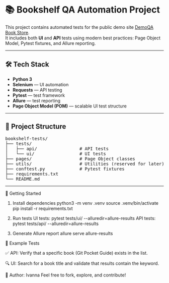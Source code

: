 # 📚 Bookshelf QA Automation Project

This project contains automated tests for the public demo site [DemoQA Book Store](https://demoqa.com/books).  
It includes both **UI** and **API** tests using modern best practices: Page Object Model, Pytest fixtures, and Allure reporting.

---

## 🛠 Tech Stack

- **Python 3**
- **Selenium** — UI automation
- **Requests** — API testing
- **Pytest** — test framework
- **Allure** — test reporting
- **Page Object Model (POM)** — scalable UI test structure

---

## 📁 Project Structure

<pre>
bookshelf-tests/
├── tests/
│   ├── api/                # API tests
│   └── ui/                 # UI tests
├── pages/                  # Page Object classes
├── utils/                  # Utilities (reserved for later)
├── conftest.py             # Pytest fixtures
├── requirements.txt
└── README.md
</pre>

---

🚀 Getting Started
1. Install dependencies
python3 -m venv .venv
source .venv/bin/activate
pip install -r requirements.txt

2. Run tests
UI tests:
pytest tests/ui/ --alluredir=allure-results
API tests:
pytest tests/api/ --alluredir=allure-results

3. Generate Allure report
allure serve allure-results

🎯 Example Tests

✅ API: Verify that a specific book (Git Pocket Guide) exists in the list.

🔍 UI: Search for a book title and validate that results contain the keyword.

🤝 Author: Ivanna
Feel free to fork, explore, and contribute!